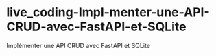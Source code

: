 # live_coding-Impl-menter-une-API-CRUD-avec-FastAPI-et-SQLite
Implémenter une API CRUD avec FastAPI et SQLite
